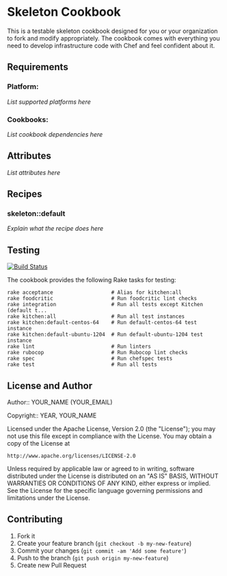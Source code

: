 Skeleton Cookbook
=================

This is a testable skeleton cookbook designed for you or your organization to
fork and modify appropriately. The cookbook comes with everything you need to
develop infrastructure code with Chef and feel confident about it.

Requirements
------------

### Platform:

*List supported platforms here*

### Cookbooks:

*List cookbook dependencies here*

Attributes
----------

*List attributes here*

Recipes
-------

### skeleton::default

*Explain what the recipe does here*

Testing
-------

[![Build Status](https://travis-ci.org/charlesjohnson/skeleton-cookbook.png?branch=master)](https://travis-ci.org/charlesjohnson/skeleton-cookbook)

The cookbook provides the following Rake tasks for testing:

    rake acceptance                   # Alias for kitchen:all
    rake foodcritic                   # Run foodcritic lint checks
    rake integration                  # Run all tests except Kitchen (default t...
    rake kitchen:all                  # Run all test instances
    rake kitchen:default-centos-64    # Run default-centos-64 test instance
    rake kitchen:default-ubuntu-1204  # Run default-ubuntu-1204 test instance
    rake lint                         # Run linters
    rake rubocop                      # Run Rubocop lint checks
    rake spec                         # Run chefspec tests
    rake test                         # Run all tests


License and Author
------------------

Author:: YOUR_NAME (YOUR_EMAIL)

Copyright:: YEAR, YOUR_NAME

Licensed under the Apache License, Version 2.0 (the "License");
you may not use this file except in compliance with the License.
You may obtain a copy of the License at

    http://www.apache.org/licenses/LICENSE-2.0

Unless required by applicable law or agreed to in writing, software
distributed under the License is distributed on an "AS IS" BASIS,
WITHOUT WARRANTIES OR CONDITIONS OF ANY KIND, either express or implied.
See the License for the specific language governing permissions and
limitations under the License.

Contributing
------------

1. Fork it
2. Create your feature branch (`git checkout -b my-new-feature`)
3. Commit your changes (`git commit -am 'Add some feature'`)
4. Push to the branch (`git push origin my-new-feature`)
5. Create new Pull Request
